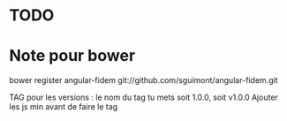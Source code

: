 # TODO

# Note pour bower
bower register angular-fidem git://github.com/sguimont/angular-fidem.git

TAG pour les versions : le nom du tag tu mets soit 1.0.0, soit v1.0.0
Ajouter les js min avant de faire le tag

